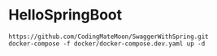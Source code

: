 # HelloSpringBoot


```shell
https://github.com/CodingMateMoon/SwaggerWithSpring.git
docker-compose -f docker/docker-compose.dev.yaml up -d


```
